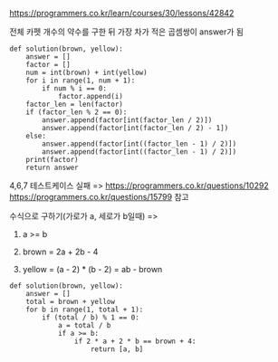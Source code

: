 https://programmers.co.kr/learn/courses/30/lessons/42842

전체 카펫 개수의 약수를 구한 뒤 가장 차가 적은 곱셈쌍이 answer가 됨
```
def solution(brown, yellow):
    answer = []
    factor = []
    num = int(brown) + int(yellow)
    for i in range(1, num + 1):
        if num % i == 0:
            factor.append(i)
    factor_len = len(factor)
    if (factor_len % 2 == 0):
        answer.append(factor[int(factor_len / 2)])
        answer.append(factor[int(factor_len / 2) - 1])
    else:
        answer.append(factor[int((factor_len - 1) / 2)])
        answer.append(factor[int((factor_len - 1) / 2)])
    print(factor)
    return answer
```
4,6,7 테스트케이스 실패 => https://programmers.co.kr/questions/10292 https://programmers.co.kr/questions/15799 참고

수식으로 구하기(가로가 a, 세로가 b일때) =>

1. a >= b

2. brown = 2a + 2b - 4

3. yellow = (a - 2) * (b - 2) = ab - brown

```
def solution(brown, yellow):
    answer = []
    total = brown + yellow
    for b in range(1, total + 1):
        if (total / b) % 1 == 0:
            a = total / b
            if a >= b:
                if 2 * a + 2 * b == brown + 4:
                    return [a, b]
```